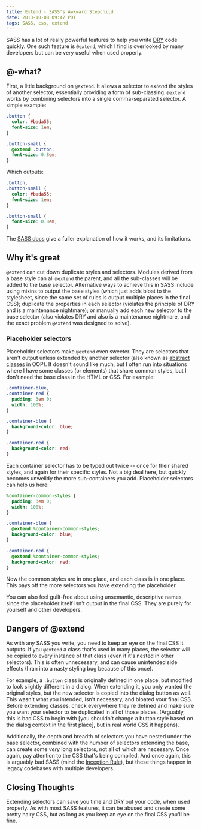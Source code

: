 ```yaml
---
title: Extend - SASS's Awkward Stepchild
date: 2013-10-08 09:47 PDT
tags: SASS, css, extend
---
```


SASS has a lot of really powerful features to help you write [DRY](http://en.wikipedia.org/wiki/Don't_repeat_yourself) code quickly. One such feature is `@extend`, which I find is overlooked by many developers but can be very useful when used properly.

## @-what?

First, a little background on `@extend`. It allows a selector to _extend_ the styles of another selector, essentially providing a form of sub-classing. `@extend` works by combining selectors into a single comma-separated selector. A simple example:

```scss
.button {
  color: #bada55;
  font-size: 1em;
}

.button-small {
  @extend .button;
  font-size: 0.8em;
}
```

Which outputs:

```css
.button,
.button-small {
  color: #bada55;
  font-size: 1em;
}

.button-small {
  font-size: 0.8em;
}
```

The [SASS docs](http://sass-lang.com/docs/yardoc/file.SASS_REFERENCE.html#extend) give a fuller explanation of how it works, and its limitations.

## Why it's great

`@extend` can cut down duplicate styles and selectors. Modules derived from a base style can all `@extend` the parent, and all the sub-classes will be added to the base selector. Alternative ways to achieve this in SASS include using mixins to output the base styles (which just adds bloat to the stylesheet, since the same set of rules is output multiple places in the final CSS); duplicate the properties in each selector (violates the principle of DRY and is a maintenance nightmare); or manually add each new selector to the base selector (also violates DRY and also is a maintenance nightmare, and the exact problem `@extend` was designed to solve).

### Placeholder selectors

Placeholder selectors make `@extend` even sweeter. They are selectors that aren't output unless extended by another selector (also known as [abstract classes](http://en.wikipedia.org/wiki/Abstract_type) in OOP). It doesn't sound like much, but I often run into situations where I have some classes (or elements) that share common styles, but I don't need the base class in the HTML or CSS. For example:

```scss
.container-blue,
.container-red {
  padding: 3em 0;
  width: 100%;
}

.container-blue {
  background-color: blue;
}

.container-red {
  background-color: red;
}
```

Each container selector has to be typed out twice -- once for their shared styles, and again for their specific styles. Not a big deal here, but quickly becomes unweildy the more sub-containers you add. Placeholder selectors can help us here:

```scss
%container-common-styles {
  padding: 3em 0;
  width: 100%;
}

.container-blue {
  @extend %container-common-styles;
  background-color: blue;
}

.container-red {
  @extend %container-common-styles;
  background-color: red;
}
```

Now the common styles are in one place, and each class is in one place. This pays off the more selectors you have extending the placeholder.

You can also feel guilt-free about using unsemantic, descriptive names, since the placeholder itself isn't output in the final CSS. They are purely for yourself and other developers.

## Dangers of @extend

As with any SASS you write, you need to keep an eye on the final CSS it outputs. If you `@extend` a class that's used in many places, the selector will be copied to every instance of that class (even if it's nested in other selectors). This is often unnecessary, and can cause unintended side effects (I ran into a nasty styling bug because of this once).

For example, a `.button` class is originally defined in one place, but modified to look slightly different in a dialog. When extending it, you only wanted the original styles, but the new selector is copied into the dialog button as well. This wasn't what you intended, isn't necessary, and bloated your final CSS. Before extending classes, check everywhere they're defined and make sure you want your selector to be duplicated in all of those places. (Arguably, this is bad CSS to begin with [you shouldn't change a button style based on the dialog context in the first place], but in real world CSS it happens).

Additionally, the depth and breadth of selectors you have nested under the base selector, combined with the number of selectors extending the base, can create some _very_ long selectors, not all of which are necessary. Once again, pay attention to the CSS that's being compiled. And once again, this is arguably bad SASS (mind the [Inception Rule](http://thesassway.com/beginner/the-inception-rule)), but these things happen in legacy codebases with multiple developers.

## Closing Thoughts

Extending selectors can save you time and DRY out your code, when used properly. As with most SASS features, it can be abused and create some pretty hairy CSS, but as long as you keep an eye on the final CSS you'll be fine.
